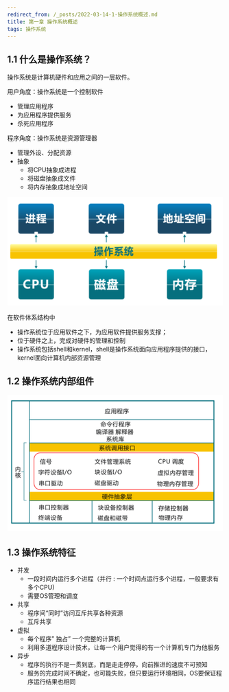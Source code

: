 ```yaml
---
redirect_from: /_posts/2022-03-14-1-操作系统概述.md
title: 第一章 操作系统概述
tags: 操作系统
---
```


## 1.1 什么是操作系统？

操作系统是计算机硬件和应用之间的一层软件。  

用户角度：操作系统是一个控制软件

*  管理应用程序
*  为应用程序提供服务
*  杀死应用程序

程序角度：操作系统是资源管理器

*   管理外设、分配资源
*   抽象
    *   将CPU抽象成进程
    *   将磁盘抽象成文件
    *   将内存抽象成地址空间
 
![](/assets/image/操作系统/操作系统概述/操作系统内核的抽象.png)

在软件体系结构中
- 操作系统位于应用软件之下，为应用软件提供服务支撑；
- 位于硬件之上，完成对硬件的管理和控制
- 操作系统包括shell和kernel，shell是操作系统面向应用程序提供的接口，kernel面向计算机内部资源管理

## 1.2 操作系统内部组件

![](/assets/image/操作系统/操作系统概述/操作系统内部组件.png)

## 1.3 操作系统特征

- 并发
    - 一段时间内运行多个进程（并行 : 一个时间点运行多个进程，一般要求有多个CPU)
    - 需要OS管理和调度
- 共享
  - 程序间“同时”访问互斥共享各种资源
  - 互斥共享
- 虚拟
  - 每个程序” 独占” 一个完整的计算机
  - 利用多道程序设计技术，让每一个用户觉得的有一个计算机专门为他服务
- 异步
  - 程序的执行不是一贯到底，而是走走停停，向前推进的速度不可预知
  - 服务的完成时间不确定，也可能失败，但只要运行环境相同，OS要保证程序运行结果也相同

